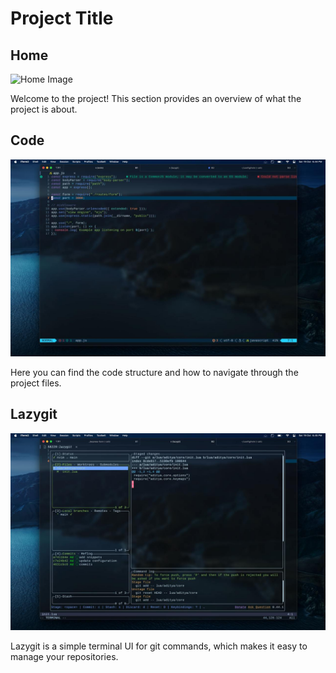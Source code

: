 # Project Title

## Home

![Home Image](./sample/jawir.jepg)

Welcome to the project! This section provides an overview of what the project is about.

## Code

![Code Image](./sample/workspace.jpeg)

Here you can find the code structure and how to navigate through the project files.

## Lazygit

![Lazygit Image](./sample/lazygit.jpeg)

Lazygit is a simple terminal UI for git commands, which makes it easy to manage your repositories.


